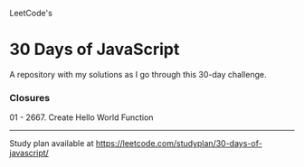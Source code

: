 LeetCode's  

# 30 Days of JavaScript  

A repository with my solutions as I go through this 30-day challenge.

### Closures  
01 - 2667. Create Hello World Function  

--------
Study plan available at https://leetcode.com/studyplan/30-days-of-javascript/

